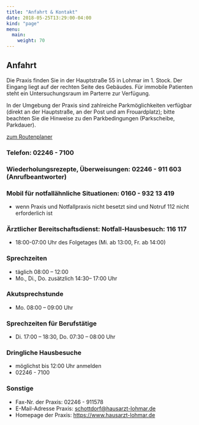 ```yaml
---
title: "Anfahrt & Kontakt"
date: 2018-05-25T13:29:00-04:00
kind: "page"
menu:
  main:
    weight: 70
---
```


## Anfahrt

Die Praxis finden Sie in der Hauptstraße 55 in Lohmar im 1. Stock. Der Eingang liegt auf der rechten Seite des Gebäudes. Für immobile Patienten steht ein Untersuchungsraum im Parterre zur Verfügung. 

In der Umgebung der Praxis sind zahlreiche Parkmöglichkeiten verfügbar (direkt an der Hauptstraße, an der Post und am Frouardplatz); bitte beachten Sie die Hinweise zu den Parkbedingungen (Parkscheibe, Parkdauer).

[zum Routenplaner](https://maps.google.de/?daddr=Hauptstr.+55,+59747+Lohmar&t=h&z=16)

### Telefon: 02246 - 7100

### Wiederholungsrezepte, Überweisungen: 02246 - 911 603 (Anrufbeantworter) 

### Mobil für notfallähnliche Situationen: 0160 - 932 13 419
- wenn Praxis und Notfallpraxis nicht besetzt sind und Notruf 112 nicht erforderlich ist

### Ärztlicher Bereitschaftsdienst: Notfall-Hausbesuch: 116 117 
- 18:00-07:00 Uhr des Folgetages (Mi. ab 13:00, Fr. ab 14:00) 

### Sprechzeiten
- täglich 08:00 – 12:00  
- Mo., Di., Do. zusätzlich 14:30– 17:00 Uhr

### Akutsprechstunde 
- Mo. 08:00 – 09:00 Uhr

### Sprechzeiten für Berufstätige
- Di. 17:00 – 18:30, Do. 07:30 – 08:00 Uhr

### Dringliche Hausbesuche 
- möglichst bis 12:00 Uhr anmelden 
- 02246 - 7100


### Sonstige
- Fax-Nr. der Praxis: 02246 - 911578
- E-Mail-Adresse Praxis: schottdorf@hausarzt-lohmar.de
- Homepage der Praxis: https://www.hausarzt-lohmar.de
